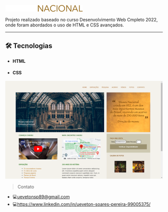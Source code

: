 <div>
    <img src="img/logo.png">
</div>

<div>
    <p>Projeto realizado baseado no curso Desenvolvimento Web Cmpleto 2022, onde foram abordados o uso de HTML e CSS avançados.</p>
</div>
<div>
<hr>
    <h2>🛠 Tecnologias</h2>
    <ul>
        <li>
            <h4>HTML</h4>
        </li>
        <li>
            <h4>CSS</h4>
        </li>
    </ul>
</div>

![preview](/.github/MuseuCurDesenWebComplet_.png)

> Contato

- 💻uevetonsp89@gmail.com
- 💻https://www.linkedin.com/in/ueveton-soares-pereira-99005375/
